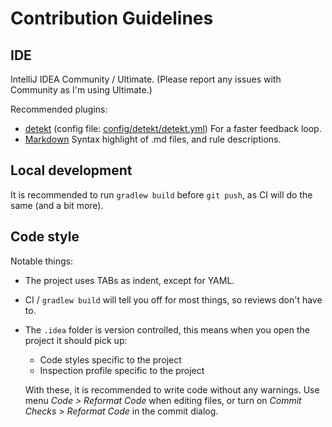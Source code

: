 # Contribution Guidelines

## IDE

IntelliJ IDEA Community / Ultimate. (Please report any issues with Community as I'm using Ultimate.)

Recommended plugins:

* [detekt](https://plugins.jetbrains.com/plugin/10761-detekt)
  (config file: [config/detekt/detekt.yml](../config/detekt/detekt.yml))
  For a faster feedback loop.
* [Markdown](https://plugins.jetbrains.com/plugin/7793-markdown)
  Syntax highlight of .md files, and rule descriptions.

## Local development

It is recommended to run `gradlew build` before `git push`, as CI will do the same (and a bit more).

## Code style

Notable things:

* The project uses TABs as indent, except for YAML.
* CI / `gradlew build` will tell you off for most things, so reviews don't have to.
* The `.idea` folder is version controlled, this means when you open the project it should pick up:
  * Code styles specific to the project
  * Inspection profile specific to the project

  With these, it is recommended to write code without any warnings.
  Use menu _Code > Reformat Code_ when editing files, or turn on _Commit Checks > Reformat Code_ in the commit dialog.
